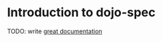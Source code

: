 # Introduction to dojo-spec

TODO: write [great documentation](http://jacobian.org/writing/what-to-write/)
